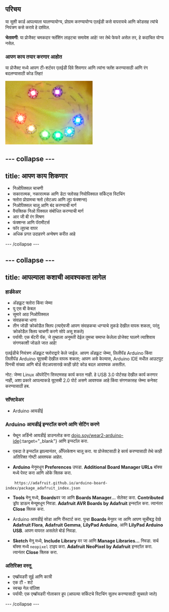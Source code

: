 ## परिचय

या सुशी कार्ड आपल्याला घालण्यायोग्य, प्रोग्राम करण्यायोग्य एलईडी कसे वापरायचे आणि कोडसह त्यांचे नियंत्रण कसे करावे हे दर्शवेल.

**चेतावणी**: या प्रोजैक्ट चमकदार फ्लॅशिंग लाइटचा समावेश आहे! जर तेथे फेफरे असेल तर, हे कदाचित योग्य नसेल.

### आपण काय तयार करणार आहोत

या प्रोजैक्ट मध्ये आपण टी-शर्टवर एलईडी दिवे शिवणार आणि त्यांना फ्लॅश करण्यासाठी आणि रंग बदलण्यासाठी कोड लिहा!

![टी-शर्टवर शिवलेल्या एलईडींचा रंगीत हसरा चेहरा](images/rainbowSmile.png)

--- collapse ---
---
title: आपण काय शिकणार
---

+ निओपिक्सल चाचणी
+ सकारात्मक, नकारात्मक आणि डेटा फ्लोसह नियोपिक्सल सर्किट्स स्टिचिंग
+ फ्लोरा प्रोग्रामचा फ्लो (सेटअप आणि लूप फंक्शन्स)
+ निओपिक्सल चालू आणि बंद करण्याची मार्ग
+ वैयक्तिक निओ पिक्सल संबोधित करण्याची मार्ग
+ आर जी बी रंग मिश्रण
+ फंक्शन्स आणि पॅरामीटर्स
+ फॉर लूपचा वापर
+ अधिक प्रगत उदाहरणे अन्वेषण करीत आहे

--- /collapse ---

--- collapse ---
---
title: आपल्याला कशाची आवश्यकता लागेल
---

### हार्डवेअर

+ अ‍ॅडफ्रूट फ्लोरा किंवा जेम्मा
+ यु एस बी केबल
+ सुमारे आठ निओपिक्सल
+ संवाहकचा धागा
+ तीन जोडी क्रोकोडैल क्लिप \(त्याऐवजी आपण संवाहकचा धाग्याचे तुकडे देखील वापरू शकता, परंतु क्रोकोडैल क्लिप चाचणी करणे सोपे असू शकते\)
+ पर्यायी: एक बॅटरी पॅक, जे तुम्हाला अनुमती देईल तुमचा समाप्त केलेला प्रोजेक्ट घालणे त्याशिवाय संगणकाशी जोडले जात आहे!

एलईडीचे नियंत्रण अ‍ॅडफ्रूट फ्लोराद्वारे केले जाईल. आपण अ‍ॅडफ्रूट जेम्मा, लिलीपॅड Arduino किंवा लिलीपॅड Arduino यूएसबी देखील वापरू शकता; आपण असे केल्यास, Arduino IDE मधील आउटपुट पिनची संख्या आणि बोर्ड सेटअपसारखे काही छोटे कोड बदल आवश्यक असतील.

नोट: जेम्मा Linux ऑपरेटिंग सिस्टमसह कार्य करत नाही. हे USB 3.0 पोर्टसह देखील कार्य करणार नाही, अशा प्रकारे आपल्याकडे यूएसबी 2.0 पोर्ट असणे आवश्यक आहे किंवा संगणकासह जेम्मा कनेक्ट करण्यासाठी हब.

### सॉफ्टवेअर

+ Arduino आयडीई

### Arduino आयडीई इन्स्टॉल करणे आणि सेटिंग करणे

+ येथून अर्डिनो आयडीई डाउनलोड करा [dojo.soy/wear2-arduino-ide](http://dojo.soy/wear2-arduino-ide){:target="_blank"} आणि इन्स्टॉल करा.

+ एकदा ते इन्स्टॉल झाल्यानंतर, अँप्लिकेशन चालू करा. या प्रोजेक्टसाठी हे कार्य करण्यासाठी तेथे काही अतिरिक्त गोष्टी आवश्यक आहेत.

+ **Arduino** मेनूमधून **Preferences** उघडा. **Additional Board Manager URLs** बॉक्स मध्ये पेस्ट करा आणि ओके क्लिक करा.

```
    https://adafruit.github.io/arduino-board-index/package_adafruit_index.json
```

+ **Tools** मेनू मध्ये, **Boards**वर जा आणि **Boards Manager...** सेलेक्ट करा. **Contributed** ड्रॉप डाऊन मेन्यूमधून निवडा. **Adafruit AVR Boards by Adafruit** इन्स्टॉल करा. त्यानंतर **Close** क्लिक करा.

+ Arduino आयडीई सोडा आणि रीस्टार्ट करा. पुन्हा **Boards** मेनूवर जा आणि आपण सूचीबद्ध देखे **Adafruit Flora**, **Adafruit Gemma**, **LilyPad Arduino**, आणि **LilyPad Arduino USB**. आपण वापरत असलेले बोर्ड निवडा.

+ **Sketch** मेनू मध्ये, **Include Library** वर जा आणि **Manage Libraries...** निवडा. सर्च बॉक्स मध्ये `neopixel` टाइप करा. **Adafruit NeoPixel by Adafruit** इन्स्टॉल करा. त्यानंतर **Close** क्लिक करा.

### अतिरिक्त वस्तू

+ एम्ब्रॉयडरी सुई आणि कात्री
+ एक टी - शर्ट
+ स्वच्छ नेल पॉलिश
+ पर्यायी: एक एम्ब्रॉयडरी गोलाकार हूप (आपल्या सर्किटचे स्टिचिंग सुलभ करण्यासाठी सुचवले जाते)

--- /collapse ---
